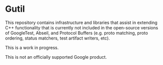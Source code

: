 # Gutil

This repository contains infrastructure and libraries that assist in extending 
C++ functionality that is currently not included in the open-source versions of
GoogleTest, Abseil, and Protocol Buffers (e.g. proto matching, proto ordering,
status matchers, test artifact writers, etc).

This is a work in progress.

This is not an officially supported Google product.

